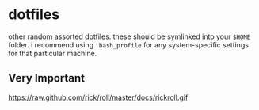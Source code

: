 dotfiles
========

other random assorted dotfiles.
these should be symlinked into your `$HOME` folder.
i recommend using `.bash_profile` for any system-specific settings for that particular machine.

## Very Important ##

https://raw.github.com/rick/roll/master/docs/rickroll.gif
